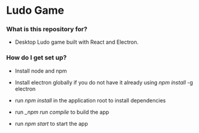 # Ludo Game #

### What is this repository for? ###

* Desktop Ludo game built with React and Electron.

### How do I get set up? ###
* Install node and npm

* Install electron globally if you do not have it already using
	*_npm install_* -g electron

* run *_npm  install_* in the application root to install dependencies

* run *_npm run compile* to build the app

* run *_npm start_* to start the app

